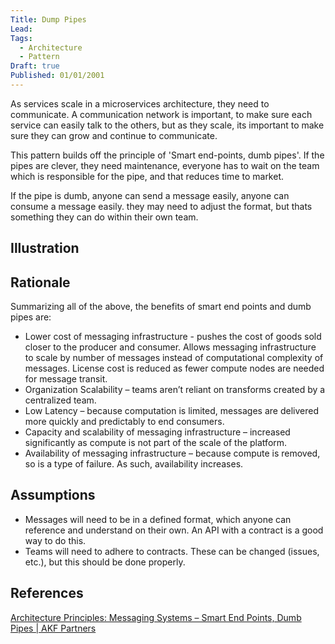 ```yaml
---
Title: Dump Pipes
Lead: 
Tags:
  - Architecture
  - Pattern
Draft: true
Published: 01/01/2001
---
```


As services scale in a microservices architecture, they need to communicate. A communication network is important, to make sure each service can easily talk to the others, but as they scale, its important to make sure they can grow and continue to communicate.

This pattern builds off the principle of 'Smart end-points, dumb pipes'. If the pipes are clever, they need maintenance, everyone has to wait on the team which is responsible for the pipe, and that reduces time to market.

If the pipe is dumb, anyone can send a message easily, anyone can consume a message easily. they may need to adjust the format, but thats something they can do within their own team.

## Illustration

## Rationale

Summarizing all of the above, the benefits of smart end points and dumb pipes are:

* Lower cost of messaging infrastructure - pushes the cost of goods sold closer to the producer and consumer. Allows messaging infrastructure to scale by number of messages instead of computational complexity of messages. License cost is reduced as fewer compute nodes are needed for message transit.
* Organization Scalability – teams aren’t reliant on transforms created by a centralized team.
* Low Latency – because computation is limited, messages are delivered more quickly and predictably to end consumers.
* Capacity and scalability of messaging infrastructure – increased significantly as compute is not part of the scale of the platform.
* Availability of messaging infrastructure – because compute is removed, so is a type of failure. As such, availability increases.

## Assumptions

* Messages will need to be in a defined format, which anyone can reference and understand on their own. An API with a contract is a good way to do this.
* Teams will need to adhere to contracts. These can be changed (issues, etc.), but this should be done properly.

## References

[Architecture Principles: Messaging Systems – Smart End Points, Dumb Pipes | AKF Partners](https://akfpartners.com/growth-blog/architecture-principle-messaging-systems-smart-end-points-dumb-pipes)

